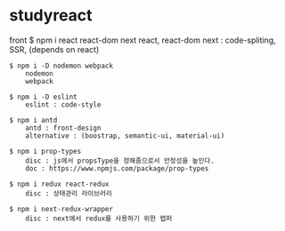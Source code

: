 # studyreact
front
    $ npm i react react-dom next
        react, react-dom
        next : code-spliting, SSR, (depends on react)

    $ npm i -D nodemon webpack
        nodemon
        webpack

    $ npm i -D eslint
        eslint : code-style

    $ npm i antd
        antd : front-design
        alternative : (boostrap, semantic-ui, material-ui)

    $ npm i prop-types
        disc : js에서 propsType을 정해줌으로서 안정성을 높인다.
        doc : https://www.npmjs.com/package/prop-types

    $ npm i redux react-redux
        disc : 상태관리 라이브러리
    
    $ npm i next-redux-wrapper
        disc : next에서 redux를 사용하기 위한 랩퍼
